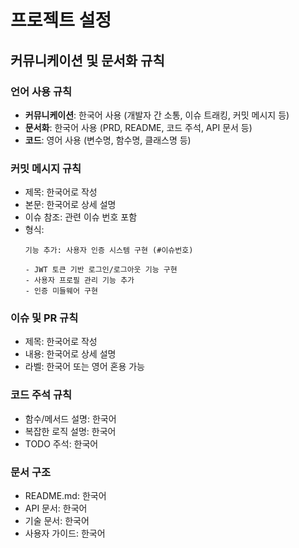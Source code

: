 # 프로젝트 설정

## 커뮤니케이션 및 문서화 규칙

### 언어 사용 규칙
- **커뮤니케이션**: 한국어 사용 (개발자 간 소통, 이슈 트래킹, 커밋 메시지 등)
- **문서화**: 한국어 사용 (PRD, README, 코드 주석, API 문서 등)
- **코드**: 영어 사용 (변수명, 함수명, 클래스명 등)

### 커밋 메시지 규칙
- 제목: 한국어로 작성
- 본문: 한국어로 상세 설명
- 이슈 참조: 관련 이슈 번호 포함
- 형식: 
  ```
  기능 추가: 사용자 인증 시스템 구현 (#이슈번호)
  
  - JWT 토큰 기반 로그인/로그아웃 기능 구현
  - 사용자 프로필 관리 기능 추가
  - 인증 미들웨어 구현
  ```

### 이슈 및 PR 규칙
- 제목: 한국어로 작성
- 내용: 한국어로 상세 설명
- 라벨: 한국어 또는 영어 혼용 가능

### 코드 주석 규칙
- 함수/메서드 설명: 한국어
- 복잡한 로직 설명: 한국어
- TODO 주석: 한국어

### 문서 구조
- README.md: 한국어
- API 문서: 한국어
- 기술 문서: 한국어
- 사용자 가이드: 한국어